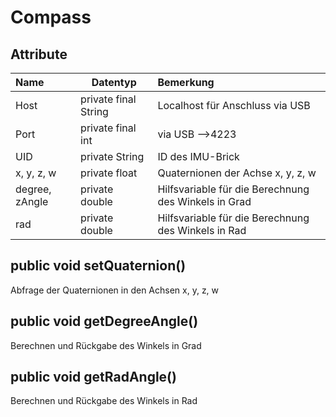 Compass
===================

Attribute
----------

| Name| Datentyp| Bemerkung| 
| :------- | --- | :---- |
| Host| private final String| Localhost für Anschluss via USB |
| Port| private final int| via USB -->4223 |
| UID| private String| ID des IMU-Brick |
| x, y, z, w | private float| Quaternionen der Achse x, y, z, w |
| degree, zAngle | private double| Hilfsvariable für die Berechnung des Winkels in Grad |
| rad | private double| Hilfsvariable für die Berechnung des Winkels in Rad |

public void setQuaternion()
-----------
Abfrage der Quaternionen in den Achsen x, y, z, w

public void getDegreeAngle()
-----------
Berechnen und Rückgabe des Winkels in Grad

public void getRadAngle()
-----------
Berechnen und Rückgabe des Winkels in Rad
